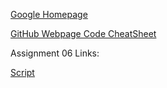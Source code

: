 [Google Homepage](https://www.google.com "Google's Homepage") 

[GitHub Webpage Code CheatSheet](https://github.com/adam-p/markdown-here/wiki/Markdown-Cheatsheet)



Assignment 06 Links:

[Script](https://github.com/hnolte-grad/ITFnd100-Mod06/blob/main/Assignment06.py)
